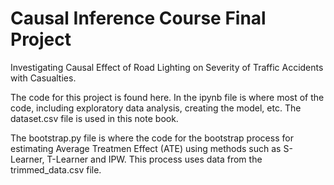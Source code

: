 # Causal Inference Course Final Project
Investigating Causal Effect of Road Lighting on Severity of Traffic Accidents with Casualties.

The code for this project is found here. In the ipynb file is where most of the code, including exploratory data analysis, creating the model, etc.
The dataset.csv file is used in this note book.

The bootstrap.py file is where the code for the bootstrap process for estimating Average Treatmen Effect (ATE) using methods such as S-Learner, T-Learner and IPW. This process uses data from the trimmed_data.csv file.
